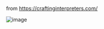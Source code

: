 from https://craftinginterpreters.com/

![image](https://github.com/tnguyen21/crafting-interpreters-exercises/assets/19523341/d5a275b4-dc48-425a-a6b1-8e432cd425e5)
